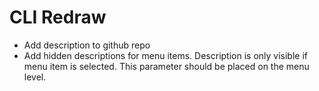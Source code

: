 # CLI Redraw

* Add description to github repo
* Add hidden descriptions for menu items. Description is only visible if menu item is selected. This parameter should be placed on the menu level.
